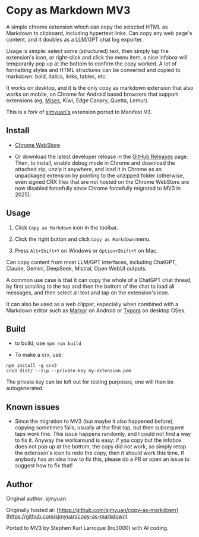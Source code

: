 # Copy as Markdown MV3

A simple chrome extension which can copy the selected HTML as Markdown to clipboard, including hypertext links. Can copy any web page's content, and it doubles as a LLM/GPT chat log exporter.

Usage is simple: select some (structured) text, then simply tap the extension's icon, or right-click and click the menu item, a nice infobox will temporarily pop up at the bottom to confirm the copy worked. A lot of formatting styles and HTML structures can be converted and copied to markdown: bold, italics, links, tables, etc.

It works on desktop, and it is the only copy as markdown extension that also works on mobile, on Chrome for Android based browsers that support extensions (eg, [Mises](https://github.com/mises-id/mises-browser-core), Kiwi, Edge Canary, Quetta, Lemur).

This is a fork of [sjmyuan's](https://github.com/sjmyuan/copy-as-markdown) extension ported to Manifest V3.

## Install

* [Chrome WebStore](https://chrome.google.com/webstore/detail/copy-as-markdown/mpaeaaeinmaondpmbigdnpcooahoncfc)

* Or download the latest developer release in the [GitHub Releases](https://github.com/lrq3000/copy-as-markdown/releases/) page. Then, to install, enable debug mode in Chrome and download the attached zip, unzip it anywhere, and load it in Chrome as an unpackaged extension by pointing to the unzipped folder (otherwise, even signed CRX files that are not hosted on the Chrome WebStore are now disabled forcefully since Chrome forcefully migrated to MV3 in 2025).

## Usage

1. Click `Copy as Markdown` icon in the toolbar.

2. Click the right button and click `Copy as Markdown` menu.

3. Press `Alt+Shift+Y` on Windows or `Option+Shift+Y` on Mac.

Can copy content from most LLM/GPT interfaces, including ChatGPT, Claude, Gemini, DeepSeek, Mistral, Open WebUI outputs.

A common use case is that it can copy the whole of a ChatGPT chat thread, by first scrolling to the top and then the bottom of the chat to load all messages, and then select all text and tap on the extension's icon.

It can also be used as a web clipper, especially when combined with a Markdown editor such as [Markor](https://github.com/gsantner/markor) on Android or [Typora](https://typora.io/) on desktop OSes.

## Build

* to build, use `npm run build`

* To make a crx, use:

```
npm install -g crx3
crx3 dist/ --zip --private-key my-extension.pem
```

The private key can be left out for testing purposes, one will then be autogenerated.

## Known issues

* Since the migration to MV3 (but maybe it also happened before), copying sometimes fails, usually at the first tap, but then subsequent taps work fine. This issue happens randomly, and I could not find a way to fix it. Anyway the workaround is easy: if you copy but the infobox does not pop up at the bottom, the copy did not work, so simply retap the extension's icon to redo the copy, then it should work this time. If anybody has an idea how to fix this, please do a PR or open an issue to suggest how to fix that!

## Author

Original author: sjmyuan

Originally hosted at: [https://github.com/sjmyuan/copy-as-markdown](https://github.com/sjmyuan/copy-as-markdown)

Ported to MV3 by Stephen Karl Larroque (lrq3000) with AI coding.
